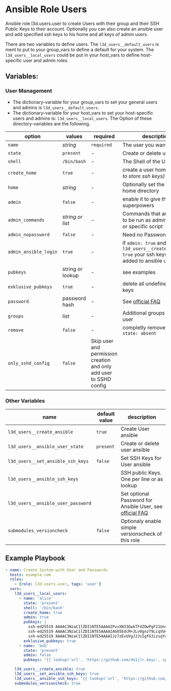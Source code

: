  Ansible Role Users
====================

Ansible role l3d.users.user to create Users with their group and their SSH Public Keys to their account.
Optionally you can also create an ansible user and add specified ssh keys to his home and all keys of admin users.

There are two variables to define users. The ``l3d_users__default_users`` is ment to put to your group_vars to define a default for your system. The ``l3d_users__local_users`` could be put in your host_vars to define host-specific user and admin roles.

 Variables:
-----------

### User Management

+ The dictionary-variable for your group_vars to set your general users and admins is ``l3d_users__default_users``.
+ The dictionary-variable for your host_vars to set your host-specific users and admins is: ``l3d_users__local_users``.
The Option of these directory-variables are the following.

| option | values | required | description |
| ------ | ------ | --- | --- |
| ``name``   | *string* | ``required`` | The user you want to create |
| ``state``  | ``present`` | - | Create or delete user |
| ``shell`` | ``/bin/bash`` | - | The Shell of the User |
| ``create_home`` | ``true`` | - | create a user home *(needed to store ssh keys)* |
| ``home`` | *string* | - | Optionally set the user's home directory |
| ``admin`` | ``false`` | - | enable it to give the user superpowers |
| ``admin_commands`` | *string or list* | - | Commands that are allows to be run as admin, eg. 'ALL' or specific script |
| ``admin_nopassword`` | ``false`` | - | Need no Password for sudo |
| ``admin_ansible_login`` | ``true`` | - | if ``admin: true`` and ``l3d_users__create_ansible: true`` your ssh keys will be added to ansible user |
| ``pubkeys`` | string or lookup | - | see examples |
| ``exklusive_pubkeys`` | ``true`` | - | delete all undefined ssh keys |
| ``password`` | password hash | - | See [official FAQ](https://docs.ansible.com/ansible/latest/reference_appendices/faq.html#how-do-i-generate-encrypted-passwords-for-the-user-module) |
| ``groups`` | list | - | Additional groups for your user |
| ``remove`` | ``false`` | - | completly remove user if ``state: absent`` |
| ``only_sshd_config`` | ``false`` | Skip user and permission creation and only add user to SSHD config |

### Other Variables

| name | default value | description |
| ---  | --- | --- |
| ``l3d_users__create_ansible`` | ``true`` | Create User ansible |
| ``l3d_users__ansible_user_state`` | ``present`` | Create or delete user ansible |
| ``l3d_users__set_ansible_ssh_keys`` | ``false`` | Set SSH Keys for User ansible |
| ``l3d_users__ansible_ssh_keys`` | | SSH public Keys. One per line or as lookup |
| ``l3d_users__ansible_user_password`` | | Set optional Password for Ansible User, see [official FAQ](https://docs.ansible.com/ansible/latest/reference_appendices/faq.html#how-do-i-generate-encrypted-passwords-for-the-user-module) |
| ``submodules_versioncheck`` | ``false`` | Optionaly enable simple versionscheck of this role |

 Example Playbook
-----------------
```yaml
- name: Create System with User and Passwords
  hosts: example.com
  roles:
    - {role: l3d.users.user, tags: 'user'}
  vars:
    l3d_users__local_users:
      - name: 'alice'
        state: 'present'
        shell: '/bin/bash'
        create_home: true
        admin: true
        pubkeys: |
          ssh-ed25519 AAAAC3NzaC1lZDI1NTE5AAAAIPvvXN33GwkTF4ZOwPgF21Un4R2z9hWUuQt1qIfzQyhC
          ssh-ed25519 AAAAC3NzaC1lZDI1NTE5AAAAIAG65EdcM+JLv0gnzT9LcqVU47Pkw0SqiIg7XipXENi8
          ssh-ed25519 AAAAC3NzaC1lZDI1NTE5AAAAIJz7zEvUVgJJJsIgfG3izsqYcM22IaKz4jGVUbNRL2PX
        exklusive_pubkeys: true
      - name: 'bob'
        state: 'present'
        admin: false
        pubkeys: "{{ lookup('url', 'https://github.com/do1jlr.keys', split_lines=False) }}"

    l3d_users__create_ansible: true
    l3d_users__set_ansible_ssh_keys: true
    l3d_users__ansible_ssh_keys: "{{ lookup('url', 'https://github.com/do1jlr.keys', split_lines=False) }}"
    submodules_versioncheck: true
```
